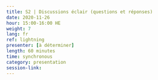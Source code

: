 ```yaml
---
title: S2 | Discussions éclair (questions et réponses)
date: 2020-11-26
hour: 15:00-16:00 HE
weight: 7
lang: fr
ref: lightning
presenter: [à déterminer]
length: 60 minutes
time: synchronous
category: presentation
session-link:
---
```

